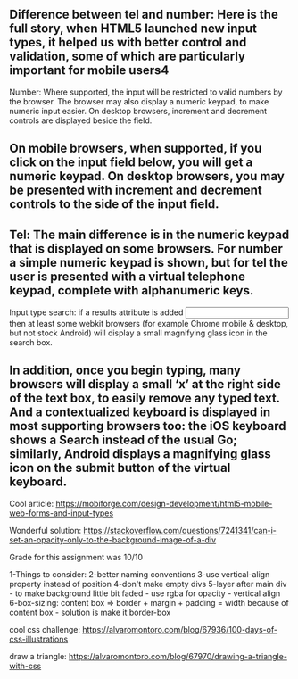 Difference between tel and number:
Here is the full story, when HTML5 launched new input types, it helped us with better control and validation, some of which are particularly important for mobile users4
---------------------------------------------------------------------------------------------------------
Number:
Where supported, the input will be restricted to valid numbers by the browser. The browser may also display a numeric keypad, to make numeric input easier. On desktop browsers, increment and decrement controls are displayed beside the field.

On mobile browsers, when supported, if you click on the input field below, you will get a numeric keypad. On desktop browsers, you may be presented with increment and decrement controls to the side of the input field.
---------------------------------------------------------------------------------------------------------
Tel:
The main difference is in the numeric keypad that is displayed on some browsers. For number a simple numeric keypad is shown, but for tel the user is presented with a virtual telephone keypad, complete with alphanumeric keys.
---------------------------------------------------------------------------------------------------------
Input type search:
if a results attribute is added 
<input type="search" results="10" />
then at least some webkit browsers (for example Chrome mobile & desktop, but not stock Android) will display a small magnifying glass icon in the search box.

In addition, once you begin typing, many browsers will display a small ‘x’ at the right side of the text box, to easily remove any typed text. And a contextualized keyboard is displayed in most supporting browsers too: the iOS keyboard shows a Search instead of the usual Go; similarly, Android displays a magnifying glass icon on the submit button of the virtual keyboard.
---------------------------------------------------------------------------------------------------------
Cool article:
https://mobiforge.com/design-development/html5-mobile-web-forms-and-input-types 

Wonderful solution:
https://stackoverflow.com/questions/7241341/can-i-set-an-opacity-only-to-the-background-image-of-a-div

Grade for this assignment was 10/10

1-Things to consider:
2-better naming conventions
3-use vertical-align property instead of position 
4-don't make empty divs
5-layer after main div - to make background little bit faded - use rgba for opacity - vertical align
6-box-sizing: content box => border + margin + padding = width  because of content box - solution is make it border-box

cool css challenge:
https://alvaromontoro.com/blog/67936/100-days-of-css-illustrations

draw a triangle:
https://alvaromontoro.com/blog/67970/drawing-a-triangle-with-css